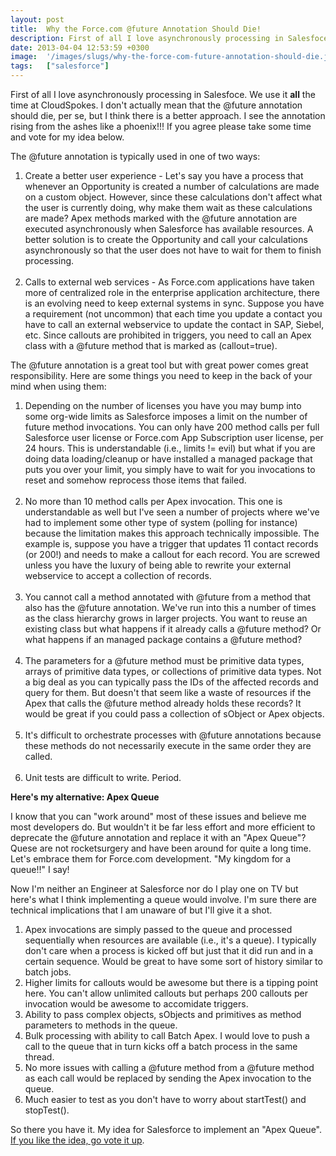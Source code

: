 ```yaml
---
layout: post
title:  Why the Force.com @future Annotation Should Die!
description: First of all I love asynchronously processing in Salesfoce. We use it all  the time at CloudSpokes. I dont actually mean that the @future annotation should die, per se, but I think there is a better approach. I see the annotation rising from the ashes like a phoenix!!! If you agree please take some time and vote for my idea below. The @future annotation is typically used in one of two ways- 1. Create a better user experience - Lets say you have a process that whenever   an Opportunity is created
date: 2013-04-04 12:53:59 +0300
image:  '/images/slugs/why-the-force-com-future-annotation-should-die.jpg'
tags:   ["salesforce"]
---
```

<p>First of all I love asynchronously processing in Salesfoce. We use it <strong>all</strong> the time at CloudSpokes. I don't actually mean that the @future annotation should die, per se, but I think there is a better approach. I see the annotation rising from the ashes like a phoenix!!! If you agree please take some time and vote for my idea below.</p>
<p>The @future annotation is typically used in one of two ways:</p>
<ol>
<li>Create a better user experience - Let's say you have a process that whenever an Opportunity is created a number of calculations are made on a custom object. However, since these calculations don't affect what the user is currently doing, why make them wait as these calculations are made? Apex methods marked with the @future annotation are executed asynchronously when Salesforce has available resources. A better solution is to create the Opportunity and call your calculations asynchronously so that the user does not have to wait for them to finish processing.</li><br/>
<li>Calls to external web services - As Force.com applications have taken more of centralized role in the enterprise application architecture, there is an evolving need to keep external systems in sync. Suppose you have a requirement (not uncommon) that each time you update a contact you have to call an external webservice to update the contact in SAP, Siebel, etc. Since callouts are prohibited in triggers, you need to call an Apex class with a @future method that is marked as (callout=true).</li>
</ol>
<p>The @future annotation is a great tool but with great power comes great responsibility. Here are some things you need to keep in the back of your mind when using them:</p>
<ol>
<li>Depending on the number of licenses you have you may bump into some org-wide limits as Salesforce imposes a limit on the number of future method invocations. You can only have 200 method calls per full Salesforce user license or Force.com App Subscription user license, per 24 hours. This is understandable (i.e., limits != evil) but what if you are doing data loading/cleanup or have installed a managed package that puts you over your limit, you simply have to wait for you invocations to reset and somehow reprocess those items that failed.</li><br/>
<li>No more than 10 method calls per Apex invocation. This one is understandable as well but I've seen a number of projects where we've had to implement some other type of system (polling for instance) because the limitation makes this approach technically impossible. The example is, suppose you have a trigger that updates 11 contact records (or 200!) and needs to make a callout for each record. You are screwed unless you have the luxury of being able to rewrite your external webservice to accept a collection of records.</li><br/>
<li>You cannot call a method annotated with @future from a method that also has the @future annotation. We've run into this a number of times as the class hierarchy grows in larger projects. You want to reuse an existing class but what happens if it already calls a @future method? Or what happens if an managed package contains a @future method?</li><br/>
<li>The parameters for a @future method must be primitive data types, arrays of primitive data types, or collections of primitive data types. Not a big deal as you can typically pass the IDs of the affected records and query for them. But doesn't that seem like a waste of resources if the Apex that calls the @future method already holds these records? It would be great if you could pass a collection of sObject or Apex objects.</li><br/>
<li>It's difficult to orchestrate processes with @future annotations because these methods do not necessarily execute in the same order they are called.</li><br/>
<li>Unit tests are difficult to write. Period.</li>
</ol>
<p><strong>Here's my alternative: Apex Queue</strong></p>
<p>I know that you can "work around" most of these issues and believe me most developers do. But wouldn't it be far less effort and more efficient to deprecate the @future annotation and replace it with an "Apex Queue"? Quese are not rocketsurgery and have been around for quite a long time. Let's embrace them for Force.com development. "My kingdom for a queue!!" I say!</p>
<p>Now I'm neither an Engineer at Salesforce nor do I play one on TV but here's what I think implementing a queue would involve. I'm sure there are technical implications that I am unaware of but I'll give it a shot.</p>
<ol>
<li>Apex invocations are simply passed to the queue and processed sequentially when resources are available (i.e., it's a queue). I typically don't care when a process is kicked off but just that it did run and in a certain sequence. Would be great to have some sort of history similar to batch jobs.<br/></li>
<li>Higher limits for callouts would be awesome but there is a tipping point here. You can't allow unlimited callouts but perhaps 200 callouts per invocation would be awesome to accomidate triggers.<br/></li>
<li>Ability to pass complex objects, sObjects and primitives as method parameters to methods in the queue. <br/></li>
<li>Bulk processing with ability to call Batch Apex. I would love to push a call to the queue that in turn kicks off a batch process in the same thread.<br/></li>
<li>No more issues with calling a @future method from a @future method as each call would be replaced by sending the Apex invocation to the queue.<br/></li>
<li>Much easier to test as you don't have to worry about startTest() and stopTest().</li>
</ol>
<p>So there you have it. My idea for Salesforce to implement an "Apex Queue". <a href="https://success.salesforce.com/ideaView?id=08730000000kmjRAAQ" target="_blank">If you like the idea, go vote it up</a>.</p>

